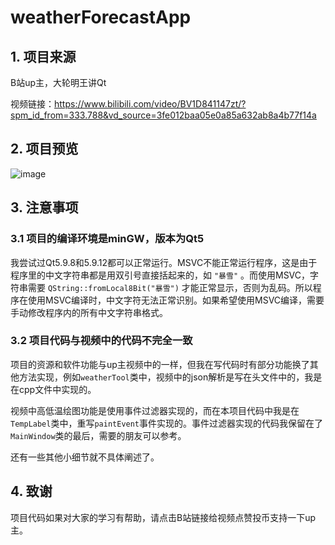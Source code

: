 # weatherForecastApp

## 1. 项目来源
B站up主，大轮明王讲Qt

视频链接：https://www.bilibili.com/video/BV1D841147zt/?spm_id_from=333.788&vd_source=3fe012baa05e0a85a632ab8a4b77f14a

## 2. 项目预览
![image](https://user-images.githubusercontent.com/51503853/223753450-1e56a2ad-2fed-4ea2-af75-03722e8dea8c.png)

## 3. 注意事项
### 3.1 项目的编译环境是minGW，版本为Qt5
我尝试过Qt5.9.8和5.9.12都可以正常运行。MSVC不能正常运行程序，这是由于程序里的中文字符串都是用双引号直接括起来的，如 `"暴雪"` 。而使用MSVC，字符串需要 `QString::fromLocal8Bit("暴雪")` 才能正常显示，否则为乱码。所以程序在使用MSVC编译时，中文字符无法正常识别。如果希望使用MSVC编译，需要手动修改程序内的所有中文字符串格式。

### 3.2 项目代码与视频中的代码不完全一致
项目的资源和软件功能与up主视频中的一样，但我在写代码时有部分功能换了其他方法实现，例如`weatherTool`类中，视频中的json解析是写在头文件中的，我是在cpp文件中实现的。

视频中高低温绘图功能是使用事件过滤器实现的，而在本项目代码中我是在`TempLabel`类中，重写`paintEvent`事件实现的。事件过滤器实现的代码我保留在了`MainWindow`类的最后，需要的朋友可以参考。

还有一些其他小细节就不具体阐述了。

## 4. 致谢
项目代码如果对大家的学习有帮助，请点击B站链接给视频点赞投币支持一下up主。
